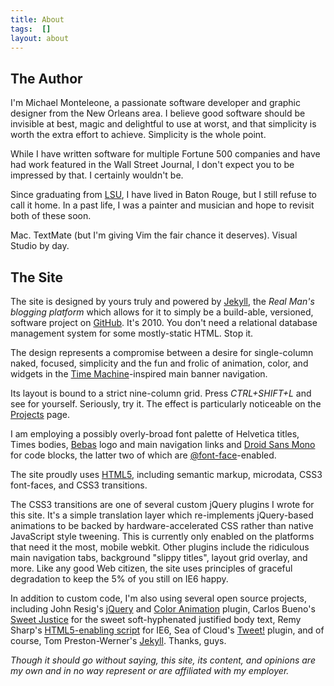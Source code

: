 ```yaml
---
title: About
tags:  []
layout: about
---
```


## The Author

I'm Michael Monteleone, a passionate software developer and graphic designer from the New Orleans area.  I believe good software should be invisible at best, magic and delightful to use at worst, and that simplicity is worth the extra effort to achieve.  Simplicity is the whole point.

While I have written software for multiple Fortune 500 companies and have had work featured in the Wall Street Journal, I don't expect you to be impressed by that.  I certainly wouldn't be.  

Since graduating from [LSU](http://www.csc.lsu.edu/), I have lived in Baton Rouge, but I still refuse to call it home.  In a past life, I was a painter and musician and hope to revisit both of these soon.

Mac.  TextMate (but I'm giving Vim the fair chance it deserves).  Visual Studio by day.

## The Site

The site is designed by yours truly and powered by [Jekyll](http://github.com/mojombo/jekyll), the *Real Man's blogging platform* which allows for it to simply be a build-able, versioned, software project on [GitHub](http://github.com/mmonteleone/michaelmonteleone.net).  It's 2010.  You don't need a relational database management system for some mostly-static HTML.  Stop it.

The design represents a compromise between a desire for single-column naked, focused, simplicity and the fun and frolic of animation, color, and widgets in the [Time Machine](http://www.apple.com/macosx/what-is-macosx/time-machine.html)-inspired main banner  navigation.  

Its layout is bound to a strict nine-column grid.  Press *CTRL+SHIFT+L* and see for yourself. Seriously, try it. The effect is particularly noticeable on the [Projects](/projects/) page.  

I am employing a possibly overly-broad font palette of Helvetica titles, Times bodies, [Bebas](http://www.fontsquirrel.com/fonts/Bebas) logo and main navigation links and [Droid Sans Mono](http://www.droidfonts.com/info/droid-sans-mono-fonts/) for code blocks, the latter two of which are [@font-face](http://www.w3.org/TR/css3-fonts/#the-font-face-rule)-enabled.

The site proudly uses [HTML5](http://validator.w3.org/check?uri=http%3A%2F%2Fmichaelmonteleone.net%2F&charset=%28detect+automatically%29&doctype=Inline&group=0), including semantic markup, microdata, CSS3 font-faces, and CSS3 transitions.  

The CSS3 transitions are one of several custom jQuery plugins I wrote for this site.  It's a simple translation layer which re-implements jQuery-based animations to be backed by hardware-accelerated CSS rather than native JavaScript style tweening.  This is currently only enabled on the platforms that need it the most, mobile webkit.  Other plugins include the ridiculous main navigation tabs, background "slippy titles", layout grid overlay, and more.  Like any good Web citizen, the site uses principles of graceful degradation to keep the 5% of you still on IE6 happy.

In addition to custom code, I'm also using several open source projects, including John Resig's [jQuery](http://jquery.com/) and [Color Animation](http://github.com/jquery/jquery-color) plugin, Carlos Bueno's [Sweet Justice](http://carlos.bueno.org/2010/04/sweet-justice.html) for the sweet soft-hyphenated justified body text, Remy Sharp's [HTML5-enabling script](http://remysharp.com/2009/01/07/html5-enabling-script/) for IE6, Sea of Cloud's [Tweet!](http://tweet.seaofclouds.com/) plugin, and of course, Tom Preston-Werner's [Jekyll](http://github.com/mojombo/jekyll).  Thanks, guys.

*Though it should go without saying, this site, its content, and opinions are my own and in no way represent or are affiliated with my employer.*